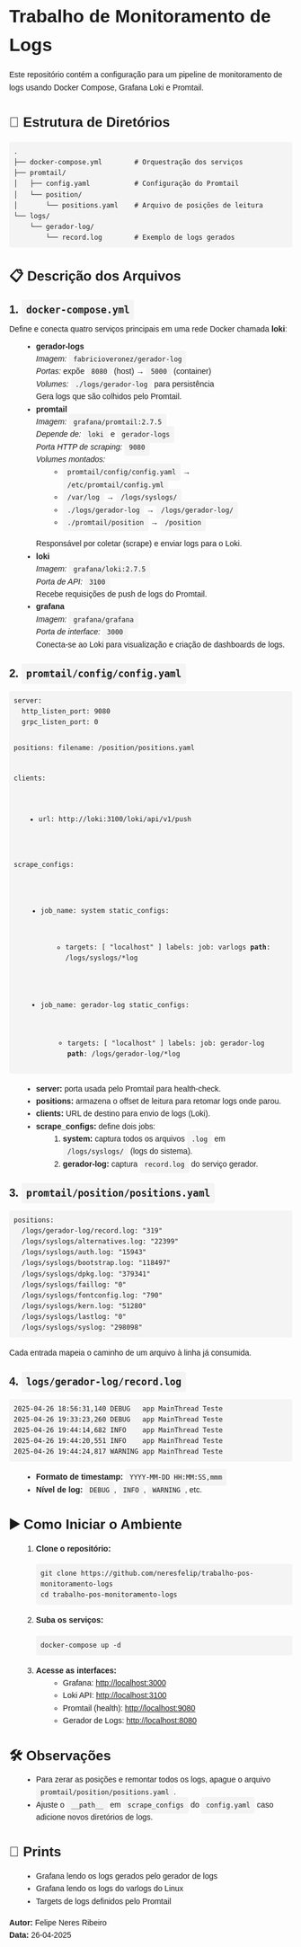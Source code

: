 <!DOCTYPE html>
<html lang="pt-BR">
<head>
  <meta charset="UTF-8">
  <meta name="viewport" content="width=device-width, initial-scale=1">
  <title>Trabalho de Monitoramento de Logs</title>
  <style>
    body {
      font-family: Arial, sans-serif;
      line-height: 1.6;
      margin: 2rem;
    }
    h1 {
      font-size: 2rem;
      font-weight: bold;
      margin-bottom: 1rem;
    }
    h2 {
      font-size: 1.5rem;
      font-weight: bold;
      margin-top: 2rem;
      margin-bottom: 0.75rem;
    }
    h3 {
      font-size: 1.25rem;
      font-weight: bold;
      margin-top: 1.5rem;
      margin-bottom: 0.5rem;
    }
    pre, code {
      background: #f4f4f4;
      padding: 0.5rem;
      border-radius: 4px;
      overflow-x: auto;
    }
    pre {
      margin: 1rem 0;
    }
    ul, ol {
      margin: 0.5rem 0 1rem 1.5rem;
    }
    p {
      margin: 0.5rem 0;
    }
  </style>
</head>
<body>

  <h1>Trabalho de Monitoramento de Logs</h1>
  <p>Este repositório contém a configuração para um pipeline de monitoramento de logs usando Docker Compose, Grafana Loki e Promtail.</p>

  <h2>📁 Estrutura de Diretórios</h2>
  <pre><code>.
├── docker-compose.yml        # Orquestração dos serviços
├── promtail/
│   ├── config.yaml           # Configuração do Promtail
│   └── position/
│       └── positions.yaml    # Arquivo de posições de leitura
└── logs/
    └── gerador-log/
        └── record.log        # Exemplo de logs gerados
</code></pre>

  <h2>📋 Descrição dos Arquivos</h2>

  <h3>1. <code>docker-compose.yml</code></h3>
  <p>Define e conecta quatro serviços principais em uma rede Docker chamada <strong>loki</strong>:</p>
  <ul>
    <li>
      <strong>gerador-logs</strong><br>
      <em>Imagem:</em> <code>fabricioveronez/gerador-log</code><br>
      <em>Portas:</em> expõe <code>8080</code> (host) → <code>5000</code> (container)<br>
      <em>Volumes:</em> <code>./logs/gerador-log</code> para persistência<br>
      Gera logs que são colhidos pelo Promtail.
    </li>
    <li>
      <strong>promtail</strong><br>
      <em>Imagem:</em> <code>grafana/promtail:2.7.5</code><br>
      <em>Depende de:</em> <code>loki</code> e <code>gerador-logs</code><br>
      <em>Porta HTTP de scraping:</em> <code>9080</code><br>
      <em>Volumes montados:</em>
      <ul>
        <li><code>promtail/config/config.yaml</code> → <code>/etc/promtail/config.yml</code></li>
        <li><code>/var/log</code> → <code>/logs/syslogs/</code></li>
        <li><code>./logs/gerador-log</code> → <code>/logs/gerador-log/</code></li>
        <li><code>./promtail/position</code> → <code>/position</code></li>
      </ul>
      Responsável por coletar (scrape) e enviar logs para o Loki.
    </li>
    <li>
      <strong>loki</strong><br>
      <em>Imagem:</em> <code>grafana/loki:2.7.5</code><br>
      <em>Porta de API:</em> <code>3100</code><br>
      Recebe requisições de push de logs do Promtail.
    </li>
    <li>
      <strong>grafana</strong><br>
      <em>Imagem:</em> <code>grafana/grafana</code><br>
      <em>Porta de interface:</em> <code>3000</code><br>
      Conecta-se ao Loki para visualização e criação de dashboards de logs.
    </li>
  </ul>

  <h3>2. <code>promtail/config/config.yaml</code></h3>
  <pre><code>server:
  http_listen_port: 9080
  grpc_listen_port: 0

positions:
  filename: /position/positions.yaml

clients:
  - url: http://loki:3100/loki/api/v1/push

scrape_configs:
  - job_name: system
    static_configs:
      - targets: [ "localhost" ]
        labels:
          job: varlogs
          __path__: /logs/syslogs/*log

  - job_name: gerador-log
    static_configs:
      - targets: [ "localhost" ]
        labels:
          job: gerador-log
          __path__: /logs/gerador-log/*log
</code></pre>
  <ul>
    <li><strong>server:</strong> porta usada pelo Promtail para health-check.</li>
    <li><strong>positions:</strong> armazena o offset de leitura para retomar logs onde parou.</li>
    <li><strong>clients:</strong> URL de destino para envio de logs (Loki).</li>
    <li><strong>scrape_configs:</strong> define dois jobs:
      <ol>
        <li><strong>system:</strong> captura todos os arquivos <code>.log</code> em <code>/logs/syslogs/</code> (logs do sistema).</li>
        <li><strong>gerador-log:</strong> captura <code>record.log</code> do serviço gerador.</li>
      </ol>
    </li>
  </ul>

  <h3>3. <code>promtail/position/positions.yaml</code></h3>
  <pre><code>positions:
  /logs/gerador-log/record.log: "319"
  /logs/syslogs/alternatives.log: "22399"
  /logs/syslogs/auth.log: "15943"
  /logs/syslogs/bootstrap.log: "118497"
  /logs/syslogs/dpkg.log: "379341"
  /logs/syslogs/faillog: "0"
  /logs/syslogs/fontconfig.log: "790"
  /logs/syslogs/kern.log: "51280"
  /logs/syslogs/lastlog: "0"
  /logs/syslogs/syslog: "298098"
</code></pre>
  <p>Cada entrada mapeia o caminho de um arquivo à linha já consumida.</p>

  <h3>4. <code>logs/gerador-log/record.log</code></h3>
  <pre><code>2025-04-26 18:56:31,140 DEBUG   app MainThread Teste
2025-04-26 19:33:23,260 DEBUG   app MainThread Teste
2025-04-26 19:44:14,682 INFO    app MainThread Teste
2025-04-26 19:44:20,551 INFO    app MainThread Teste
2025-04-26 19:44:24,817 WARNING app MainThread Teste
</code></pre>
  <ul>
    <li><strong>Formato de timestamp:</strong> <code>YYYY-MM-DD HH:MM:SS,mmm</code></li>
    <li><strong>Nível de log:</strong> <code>DEBUG</code>, <code>INFO</code>, <code>WARNING</code>, etc.</li>
  </ul>

  <h2>▶️ Como Iniciar o Ambiente</h2>
  <ol>
    <li><strong>Clone o repositório:</strong>
      <pre><code>git clone https://github.com/neresfelip/trabalho-pos-monitoramento-logs
cd trabalho-pos-monitoramento-logs
</code></pre>
    </li>
    <li><strong>Suba os serviços:</strong>
      <pre><code>docker-compose up -d</code></pre>
    </li>
    <li><strong>Acesse as interfaces:</strong>
      <ul>
        <li>Grafana: <a href="http://localhost:3000">http://localhost:3000</a></li>
        <li>Loki API: <a href="http://localhost:3100">http://localhost:3100</a></li>
        <li>Promtail (health): <a href="http://localhost:9080">http://localhost:9080</a></li>
        <li>Gerador de Logs: <a href="http://localhost:8080">http://localhost:8080</a></li>
      </ul>
    </li>
  </ol>

  <h2>🛠️ Observações</h2>
  <ul>
    <li>Para zerar as posições e remontar todos os logs, apague o arquivo <code>promtail/position/positions.yaml</code>.</li>
    <li>Ajuste o <code>__path__</code> em <code>scrape_configs</code> do <code>config.yaml</code> caso adicione novos diretórios de logs.</li>
  </ul>

  <h2>📸 Prints</h2>
  <ul>
    <li>Grafana lendo os logs gerados pelo gerador de logs</li>
    <li>Grafana lendo os logs do varlogs do Linux</li>
    <li>Targets de logs definidos pelo Promtail</li>
  </ul>

  <p><strong>Autor:</strong> Felipe Neres Ribeiro<br>
     <strong>Data:</strong> 26-04-2025</p>

</body>
</html>
